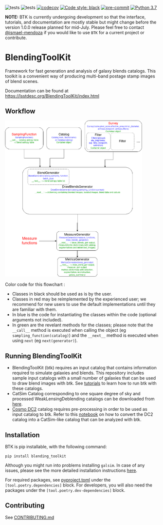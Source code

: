![tests](https://github.com/LSSTDESC/BlendingToolKit/workflows/tests/badge.svg)
![tests](https://github.com/LSSTDESC/BlendingToolKit/workflows/docs/badge.svg)
[![codecov](https://codecov.io/gh/LSSTDESC/BlendingToolKit/branch/main/graph/badge.svg)](https://codecov.io/gh/LSSTDESC/BlendingToolKit)
[![Code style: black](https://img.shields.io/badge/code%20style-black-000000.svg)](https://github.com/psf/black)
[![pre-commit](https://img.shields.io/badge/pre--commit-enabled-brightgreen?logo=pre-commit&logoColor=white)](https://github.com/pre-commit/pre-commit)
[![Python 3.7](https://img.shields.io/badge/python-3.7-blue.svg)](https://www.python.org/downloads/release/python-370/)

**NOTE:** BTK is currently undergoing development so that the interface, tutorials, and documentation are mostly stable but might change before the version 1.0.0 release planned for mid-July. Please feel free to contact [@ismael-mendoza](https://github.com/ismael-mendoza) if you would like to use `BTK` for a current project or contribute.

# BlendingToolKit
Framework for fast generation and analysis of galaxy blends catalogs. This toolkit is a convenient way of
producing multi-band postage stamp images of blend scenes.

Documentation can be found at https://lsstdesc.org/BlendingToolKit/index.html

## Workflow
<img src="docs/source/images/current_flowchart.png" alt="btk workflow" width="450"/>

Color code for this flowchart :
- Classes in black should be used as is by the user.
- Classes in red may be reimplemented by the experienced user; we recommend for new users to use the default implementations until they are familiar with them.
- In blue is the code for instantiating the classes within the code (optional arguments not included).
- In green are the revelant methods for the classes; please note that the `__call__` method is executed when calling the object (eg `sampling_function(catalog)`) and the `__next__` method is executed when using `next` (eg `next(generator)`).

## Running BlendingToolKit
- BlendingToolKit (btk) requires an input catalog that contains information required to simulate galaxies and blends.
This repository includes sample input catalogs with a small number of galaxies that can be used to draw blend images with btk. See [tutorials](https://github.com/LSSTDESC/BlendingToolKit/tree/main/notebooks) to learn how to run btk with these catalogs.
- CatSim Catalog corresponding to one square degree of sky and processed WeakLensingDeblending catalogs can be downloaded from [here](https://stanford.app.box.com/s/s1nzjlinejpqandudjyykjejyxtgylbk).
- [Cosmo DC2](https://arxiv.org/abs/1907.06530) catalog requires pre-processing in order to be used as input catalog to btk. Refer to this [notebook](https://github.com/LSSTDESC/WeakLensingDeblending/blob/cosmoDC2_ingestion/notebooks/wld_ingestion_cosmoDC2.ipynb) on how to convert the DC2 catalog into a CatSim-like catalog that can be analyzed with btk.

## Installation
BTK is pip installable, with the following command:

```
pip install blending_toolkit
```

Although you might run into problems installing `galsim`. In case of any issues, please see the more detailed installation instructions [here](https://lsstdesc.org/BlendingToolKit/install.html).

For required packages, see [pyproject.toml](https://github.com/LSSTDESC/BlendingToolKit/blob/main/pyproject.toml) under the `[tool.poetry.dependencies]` block. For developers, you will also need the packages under the `[tool.poetry.dev-dependencies]` block.


## Contributing

See [CONTRIBUTING.md](https://github.com/LSSTDESC/BlendingToolKit/blob/main/CONTRIBUTING.md)
